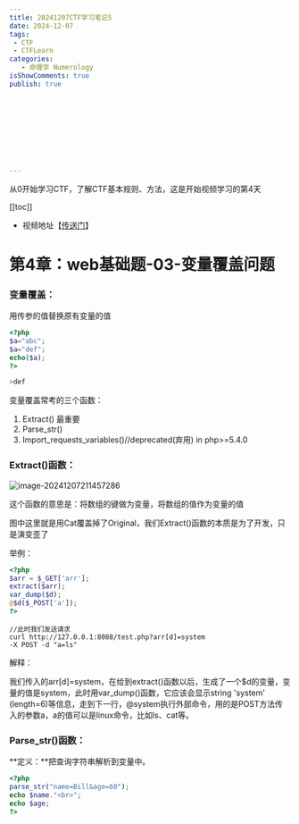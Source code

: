 ```yaml
---
title: 20241207CTF学习笔记5
date: 2024-12-07
tags:
 - CTF
 - CTFLearn
categories:
   - 命理学 Numerology
isShowComments: true
publish: true










---
```


<Boxx/>

从0开始学习CTF，了解CTF基本规则、方法，这是开始视频学习的第4天

[[toc]]

- 视频地址【[传送门](https://www.bilibili.com/video/BV1Lh411F7s8/)】

<!-- more -->

# 第4章：web基础题-03-变量覆盖问题

### 变量覆盖：

用传参的值替换原有变量的值

```php
<?php
$a="abc";
$a="def";
echo($a);
?>

>def
```

变量覆盖常考的三个函数：

1. Extract() 最重要
2. Parse_str()
3. Import_requests_variables()//deprecated(弃用) in php>=5.4.0

### Extract()函数：

![image-20241207211457286](/img/ctfLearn/image-20241207211457286.png)

这个函数的意思是：将数组的键做为变量，将数组的值作为变量的值

图中这里就是用Cat覆盖掉了Original，我们Extract()函数的本质是为了开发，只是演变歪了

举例：

```php
<?php
$arr = $_GET['arr'];
extract($arr);
var_dump($d);
@$d($_POST['a']);
?>
```

```shell
//此时我们发送请求
curl http://127.0.0.1:8088/test.php?arr[d]=system
-X POST -d "a=ls"
```

解释：

我们传入的arr[d]=system，在给到extract()函数以后，生成了一个$d的变量，变量的值是system，此时用var_dump()函数，它应该会显示string 'system' (length=6)等信息，走到下一行，@system执行外部命令，用的是POST方法传入的参数a，a的值可以是linux命令，比如ls、cat等。

### Parse_str()函数：

**定义：**把查询字符串解析到变量中。

```php
<?php
parse_str("name=Bill&age=60");
echo $name."<br>";
echo $age;
?>
```

